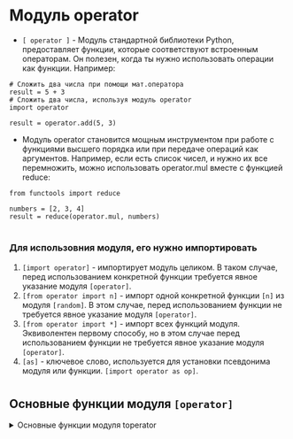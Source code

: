 # Модуль operator

- `[ operator ]` - Модуль стандартной библиотеки Python, предоставляет функции, которые соответствуют встроенным операторам. Он полезен, когда ты нужно использовать операции как функции. Например:
```
# Сложить два числа при помощи мат.оператора
result = 5 + 3
# Сложить два числа, используя модуль operator
import operator

result = operator.add(5, 3)
```
- Модуль operator становится мощным инструментом при работе с функциями высшего порядка или при передаче операций как аргументов. Например, если есть список чисел, и нужно их все перемножить, можно использовать operator.mul вместе с функцией reduce:
```
from functools import reduce

numbers = [2, 3, 4]
result = reduce(operator.mul, numbers)
```
#
### Для использовния модуля, его нужно импортировать
 1) `[import operator]` - импортирует модуль целиком. В таком случае, перед использованием конкретной функции требуется явное указание модуля `[operator]`.
 2) `[from operator import n]` - импорт одной конкретной функции `[n]` из модуля `[random]`. В этом случае, перед использованием функции не требуется явное указание модуля `[operator]`.
 3) `[from operator import *]` - импорт всех функций модуля. Эквиволентен первому способу, но в этом случае перед использованием функции не требуется явное указание модуля `[operator]`.
 4) `[as]` - ключевое слово, используется для установки псевдонима модуля или функции. `[import operator as op]`.
#

## Основные функции модуля `[operator]`
<details>
  <summary>Основные функции модуля toperator</summary> 

1) `[ add(a, b) -> a + b ]`         2. `[ pos(a) -> +a]`
3) `[ sub(a, b) -> a - b]`          4. `[ lt(a, b) -> a < b]`
5) `[ mul(a, b) -> a * b]`          6. `[ le(a, b) -> a <= b]`
7) `[ truediv(a, b) -> a / b]`      8. `[ gt(a, b) -> a > b]`
9) `[ floordiv(a, b) -> a // b]`   10. `[ ge(a, b) -> a >= b]`
11) `[ mod(a, b) -> a % b]`        12. `[ eq(a, b) -> a == b]`
13) `[ pow(a, b) -> a ** b]`       14. `[ ne(a, b) -> a != b]`
15) `[ neg(a) -> -a]`              16. `[ true(obj)]` -> проверка объекта на True
#
17) `[ ]`   18.`[ ]`
#
19) `[ ]`   20. `[ ]`
21) `[ ]`   22. `[ ]`
23) `[ ]`   24. `[ ]`
25) `[ ]`   

</details>










  
